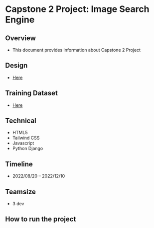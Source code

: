 # Capstone 2 Project: Image Search Engine

## Overview

- This document provides information about Capstone 2
  Project

## Design

- [Here](https://www.figma.com/file/kbA1ZaMh6lB8YNRHqMErIA/Image-Search-Engine_ISE?node-id=0%3A1)

## Training Dataset

- [Here](https://kaggle.com/datasets/2ead5d694ba5b386985362d0b56e035b49d46f5b9975d8f1a65c20ff547e6fa1)

## Technical

- HTML5
- Tailwind CSS
- Javascript
- Python Django

## Timeline

- 2022/08/20 – 2022/12/10

## Teamsize

- 3 dev

## How to run the project

